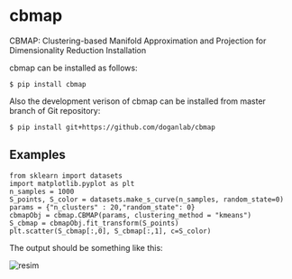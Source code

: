 # cbmap
CBMAP: Clustering-based Manifold Approximation and Projection for Dimensionality Reduction
Installation

cbmap can be installed as follows:

    $ pip install cbmap

Also the development verison of cbmap can be installed from master branch of Git repository:

    $ pip install git+https://github.com/doganlab/cbmap

Examples
--------
```{python}
from sklearn import datasets
import matplotlib.pyplot as plt
n_samples = 1000
S_points, S_color = datasets.make_s_curve(n_samples, random_state=0)
params = {"n_clusters" : 20,"random_state": 0}
cbmapObj = cbmap.CBMAP(params, clustering_method = "kmeans")
S_cbmap = cbmapObj.fit_transform(S_points)
plt.scatter(S_cbmap[:,0], S_cbmap[:,1], c=S_color)
```

The output should be something like this:

![resim](https://github.com/doganlab/cbmap/assets/26445624/56d94380-5b60-4739-b8a0-3a291557c069)

